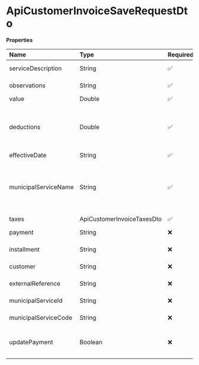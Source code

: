 # ApiCustomerInvoiceSaveRequestDto

**Properties**

| Name                 | Type                       | Required | Description                                                                                                                     |
| :------------------- | :------------------------- | :------- | :------------------------------------------------------------------------------------------------------------------------------ |
| serviceDescription   | String                     | ✅       | Description of invoice services                                                                                                 |
| observations         | String                     | ✅       | Additional observations                                                                                                         |
| value                | Double                     | ✅       | Total value                                                                                                                     |
| deductions           | Double                     | ✅       | Deductions. Deductions do not change the total value of the invoice, but they do change the ISS calculation basis.              |
| effectiveDate        | String                     | ✅       | Invoice issuance date                                                                                                           |
| municipalServiceName | String                     | ✅       | Name of the municipal service. If not provided, the municipalServiceCode attribute will be used as the name for identification. |
| taxes                | ApiCustomerInvoiceTaxesDto | ✅       |                                                                                                                                 |
| payment              | String                     | ❌       | Unique payment identifier in Asaas                                                                                              |
| installment          | String                     | ❌       | Unique installment identifier in Asaas                                                                                          |
| customer             | String                     | ❌       | Unique customer identifier                                                                                                      |
| externalReference    | String                     | ❌       | Invoice identifier in your system                                                                                               |
| municipalServiceId   | String                     | ❌       | Unique municipal service identifier                                                                                             |
| municipalServiceCode | String                     | ❌       | Municipal Service Code                                                                                                          |
| updatePayment        | Boolean                    | ❌       | Update the Payment amount with the invoice taxes already deducted.                                                              |

<!-- This file was generated by liblab | https://liblab.com/ -->
